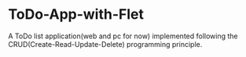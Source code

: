 # ToDo-App-with-Flet
 A ToDo list application(web and pc for now) implemented following the CRUD(Create-Read-Update-Delete) programming principle.
